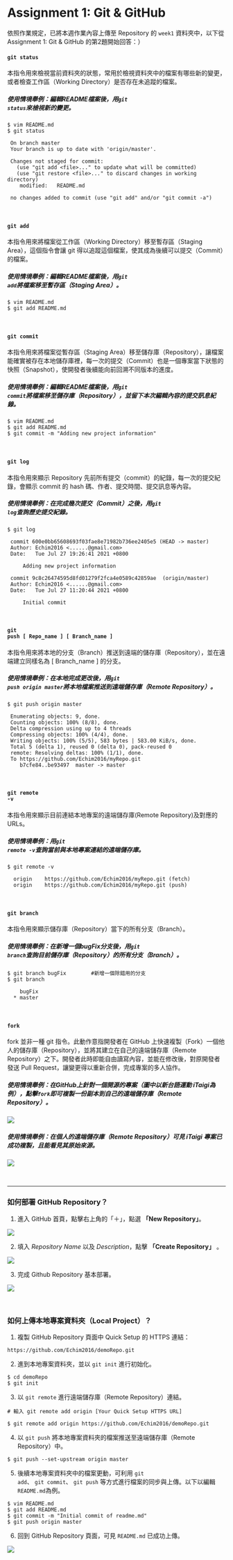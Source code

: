 # Assignment 1: Git & GitHub

依照作業規定，已將本週作業內容上傳至 Repository 的 <code class="highlighter">week1</code> 資料夾中，以下從Assignment 1: Git & GitHub 的第2題開始回答：）
<br>

#### <code class="highlighter">git status</code>

本指令用來檢視當前資料夾的狀態，常用於檢視資料夾中的檔案有哪些新的變更，或者檢查工作區（Working Directory）是否存在未追蹤的檔案。

##### 使用情境舉例：編輯README檔案後，用<code class="highlighter">git status</code>來檢視新的變更。

```
$ vim README.md
$ git status

 On branch master
 Your branch is up to date with 'origin/master'.

 Changes not staged for commit:
   (use "git add <file>..." to update what will be committed)
   (use "git restore <file>..." to discard changes in working directory)
	modified:   README.md

 no changes added to commit (use "git add" and/or "git commit -a")
``` 
<br>


#### <code class="highlighter">git add</code>

本指令用來將檔案從工作區（Working Directory）移至暫存區（Staging Area），這個指令會讓 git 得以追蹤這個檔案，使其成為後續可以提交（Commit）的檔案。

##### 使用情境舉例：編輯README檔案後，用<code class="highlighter">git add</code>將檔案移至暫存區（Staging Area）。

```
$ vim README.md
$ git add README.md 
```
<br>

#### <code class="highlighter">git commit</code>

本指令用來將檔案從暫存區（Staging Area）移至儲存庫（Repository），讓檔案能確實被存在本地儲存庫裡，每一次的提交（Commit）也是一個專案當下狀態的快照（Snapshot），使開發者後續能向前回溯不同版本的進度。

##### 使用情境舉例：編輯README檔案後，用<code class="highlighter">git commit</code>將檔案移至儲存庫（Repository），並留下本次編輯內容的提交訊息紀錄。

```
$ vim README.md
$ git add README.md 
$ git commit -m "Adding new project information"
```
<br>

#### <code class="highlighter">git log</code>

本指令用來顯示 Repository 先前所有提交（commit）的紀錄，每一次的提交紀錄，會顯示 commit 的 hash 碼、作者、提交時間、提交訊息等內容。

##### 使用情境舉例：在完成幾次提交（Commit）之後，用<code class="highlighter">git log</code>查詢歷史提交紀錄。

```
$ git log

 commit 600e0bb65608693f03fae8e71982b736ee2405e5 (HEAD -> master)
 Author: Echim2016 <......@gmail.com>
 Date:   Tue Jul 27 19:26:41 2021 +0800

     Adding new project information

 commit 9c8c26474595d8fd01279f2fca4e0589c42859ae  (origin/master)
 Author: Echim2016 <......@gmail.com>
 Date:   Tue Jul 27 11:20:44 2021 +0800

     Initial commit
```
<br>

#### <code class="highlighter">git push [ Repo_name ] [ Branch_name ]</code>

本指令用來將本地的分支（Branch）推送到遠端的儲存庫（Repository），並在遠端建立同樣名為 [ Branch_name ] 的分支。

##### 使用情境舉例：在本地完成更改後，用<code class="highlighter">git push origin master</code>將本地檔案推送到遠端儲存庫（Remote Repository）。

```
$ git push origin master

 Enumerating objects: 9, done.
 Counting objects: 100% (8/8), done.
 Delta compression using up to 4 threads
 Compressing objects: 100% (4/4), done.
 Writing objects: 100% (5/5), 583 bytes | 583.00 KiB/s, done.
 Total 5 (delta 1), reused 0 (delta 0), pack-reused 0
 remote: Resolving deltas: 100% (1/1), done.
 To https://github.com/Echim2016/myRepo.git
    b7cfe84..be93497  master -> master
```
<br>

#### <code class="highlighter">git remote -v</code>

本指令用來顯示目前連結本地專案的遠端儲存庫(Remote Repository)及對應的URLs。


##### 使用情境舉例：用<code class="highlighter">git remote -v</code>查詢當前與本地專案連結的遠端儲存庫。

```
$ git remote -v

  origin	https://github.com/Echim2016/myRepo.git (fetch)
  origin	https://github.com/Echim2016/myRepo.git (push)
```
<br>

#### <code class="highlighter">git branch</code>

本指令用來顯示儲存庫（Repository）當下的所有分支（Branch）。


##### 使用情境舉例：在新增一個bugFix分支後，用<code class="highlighter">git branch</code>查詢目前儲存庫（Repository）的所有分支（Branch）。

```
$ git branch bugFix        #新增一個除錯用的分支
$ git branch

    bugFix
  * master
```
<br>

#### <code class="highlighter">fork</code>

fork 並非一種 git 指令。此動作意指開發者在 GitHub 上快速複製（Fork）一個他人的儲存庫（Repository），並將其建立在自己的遠端儲存庫（Remote Repository）之下。開發者此時即能自由讀寫內容，並能在修改後，對原開發者發送 Pull Request，讓變更得以重新合併，完成專案的多人協作。

##### 使用情境舉例：在GitHub上針對一個開源的專案（圖中以新台語運動 iTaigi為例），點擊<code class="highlighter">fork</code>即可複製一份副本到自己的遠端儲存庫（Remote Repository）。

![](https://i.imgur.com/UNetsFM.png)

##### 使用情境舉例：在個人的遠端儲存庫（Remote Repository）可見 iTaigi 專案已成功複製，且能看見其原始來源。
![](https://i.imgur.com/0Txlmkq.png)

<br>

---

### 如何部署 GitHub Repository？ 

1. 進入 GitHub 首頁，點擊右上角的「＋」，點選 **「New Repository」**。

![](https://i.imgur.com/u9VyuKA.png)

2. 填入 *Repository Name* 以及 *Description*，點擊 **「Create Repository」** 。

![](https://i.imgur.com/eHWDu6p.png)


3. 完成 Github Repository 基本部署。

![](https://i.imgur.com/Gw4b8J2.png)


<br>

### 如何上傳本地專案資料夾（Local Project）？


1. 複製 GitHub Repository 頁面中 Quick Setup 的 HTTPS 連結：
```
https://github.com/Echim2016/demoRepo.git
```
 
2. 進到本地專案資料夾，並以 <code class="highlighter">git init</code> 進行初始化。
```
$ cd demoRepo
$ git init
```
3. 以 <code class="highlighter">git remote</code> 進行遠端儲存庫（Remote Repository）連結。

```
# 輸入 git remote add origin [Your Quick Setup HTTPS URL]

$ git remote add origin https://github.com/Echim2016/demoRepo.git
```

4. 以 <code class="highlighter">git push</code> 將本地專案資料夾的檔案推送至遠端儲存庫（Remote Repository）中。

```
$ git push --set-upstream origin master
```

5. 後續本地專案資料夾中的檔案更動，可利用 <code class="highlighter">git add</code>、 <code class="highlighter">git commit</code>、 <code class="highlighter">git push</code> 等方式進行檔案的同步與上傳。以下以編輯 <code class="highlighter">README.md</code>為例。

```
$ vim README.md
$ git add README.md
$ git commit -m "Initial commit of readme.md"
$ git push origin master
```


6. 回到 GitHub Repository 頁面，可見 <code class="highlighter">README.md</code> 已成功上傳。

![](https://i.imgur.com/XjMgEyc.png)


